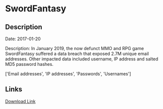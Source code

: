# SwordFantasy

## Description

Date: 2017-01-20

Description:
In January 2019, the now defunct MMO and RPG game SwordFantasy suffered a data breach that exposed 2.7M unique email addresses. Other impacted data included username, IP address and salted MD5 password hashes.


['Email addresses', 'IP addresses', 'Passwords', 'Usernames']

## Links

[Download Link](https://link-to.net/1229997/914.6793984060791/dynamic/?r=c3dvcmRmYW50YXN5LmNvbQ==)